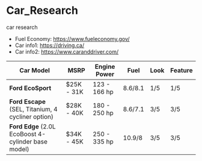 # Car_Research
car research 
- Fuel Economy: https://www.fueleconomy.gov/
- Car info1: https://driving.ca/
- Car info2: https://www.caranddriver.com/

Car Model | MSRP | Engine Power | Fuel | Look | Feature |
-- | -- | -- | -- | -- | -- |
**Ford EcoSport** | $25K - 31K | 123 - 166 hp  | 8.6/8.1 |  1/5 | 1/5 | 
**Ford Escape** (SEL, Titanium, 4 cycliner option) | $28K - 40K | 180 - 250 hp | 8.6/7.1 |  3/5 | 3/5 |  
**Ford Edge** (2.0L EcoBoost 4-cylinder base model) | $34K - 45K | 250 - 335 hp  | 10.9/8 |  3/5 | 3/5 | 

